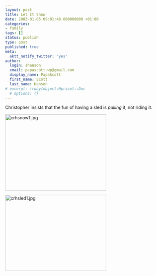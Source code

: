 ```yaml
---
layout: post
title: Let It Snow
date: 2003-01-05 09:01:48.000000000 +01:00
categories:
- family
tags: []
status: publish
type: post
published: true
meta:
  aktt_notify_twitter: 'yes'
author:
  login: shanson
  email: papascott-wp@gmail.com
  display_name: PapaScott
  first_name: Scott
  last_name: Hanson
# excerpt: !ruby/object:Hpricot::Doc
  # options: {}
---
```

<p>Christopher insists that the fun of having a sled is <em>pulling</em> it, not riding it.</p>
<p><img alt="crhsnow1.jpg" src="http://www.papascott.de/wordpress/wp-content/uploads/2003/01/crhsnow1.jpg" width="325" height="244" border="0" /></p>
<p><img alt="crhsled1.jpg" src="http://www.papascott.de/wordpress/wp-content/uploads/2003/01/crhsled1.jpg" width="325" height="244" border="0" /></p>
